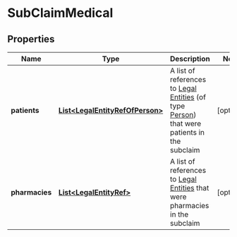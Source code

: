 # SubClaimMedical

## Properties
Name | Type | Description | Notes
------------ | ------------- | ------------- | -------------
**patients** | [**List&lt;LegalEntityRefOfPerson&gt;**](LegalEntityRefOfPerson.md) | A list of references to [Legal Entities](#legalentity) (of type [Person](#person)) that were patients in the subclaim |  [optional]
**pharmacies** | [**List&lt;LegalEntityRef&gt;**](LegalEntityRef.md) | A list of references to [Legal Entities](#legalentity) that were pharmacies in the subclaim |  [optional]
